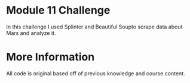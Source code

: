 # Module 11 Challenge
 In this challenge I used Splinter and Beautiful Soupto scrape data about Mars and analyze it.

 # More Information
 All code is original based off of previous knowledge and course content.
